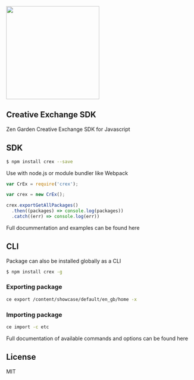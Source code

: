 <img width="250px" src="http://zg.cognifide.com/galaxite/img/zg_logo.svg">
<br>

## Creative Exchange SDK
Zen Garden Creative Exchange SDK for Javascript

## SDK

```bash
$ npm install crex --save
```

Use with node.js or module bundler like Webpack

```js
var CrEx = require('crex');

var crex = new CrEx();

crex.exportGetAllPackages()
  .then((packages) => console.log(packages))
  .catch((err) => console.log(err))
```

Full docummentation and examples can be found here

## CLI

Package can also be installed globally as a CLI

```bash
$ npm install crex -g
```

### Exporting package

```bash
ce export /content/showcase/default/en_gb/home -x
```

### Importing package

```bash
ce import -c etc
```

Full documentation of available commands and options can be found here

## License 
MIT
